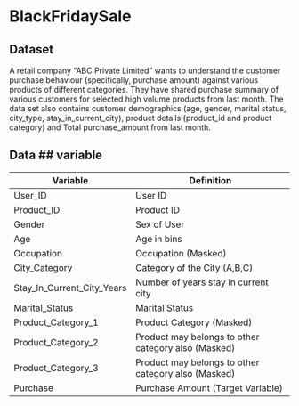 # BlackFridaySale

## Dataset

A retail company “ABC Private Limited” wants to understand the customer purchase behaviour (specifically, purchase amount) 
against various products of different categories. They have shared purchase summary of various customers for selected high volume products from last month.
The data set also contains customer demographics (age, gender, marital status, city_type, stay_in_current_city), product details 
(product_id and product category) and Total purchase_amount from last month.


## Data ## variable
|Variable				    |Definition                                         |
|---------------------------|---------------------------------------------------|
|User_ID					|User ID											|
|Product_ID					|Product ID											|
|Gender						|Sex of User										|
|Age						|Age in bins										|
|Occupation					|Occupation (Masked)								|
|City_Category				|Category of the City (A,B,C)						|
|Stay_In_Current_City_Years	|Number of years stay in current city				|
|Marital_Status				|Marital Status										|
|Product_Category_1			|Product Category (Masked)							|
|Product_Category_2			|Product may belongs to other category also (Masked)|
|Product_Category_3			|Product may belongs to other category also (Masked)|
|Purchase					|Purchase Amount (Target Variable)					|
